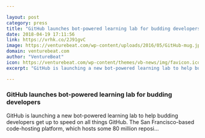 ```yaml
---

layout: post
category: press
title: "GitHub launches bot-powered learning lab for budding developers"
date: 2018-04-19 17:11:56
link: https://vrhk.co/2J91gvC
image: https://venturebeat.com/wp-content/uploads/2016/05/GitHub-mug.jpg?fit=1024%2C764&strip=all
domain: venturebeat.com
author: "VentureBeat"
icon: https://venturebeat.com/wp-content/themes/vb-news/img/favicon.ico
excerpt: "GitHub is launching a new bot-powered learning lab to help budding developers get up to speed on all things GitHub. The San Francisco-based code-hosting platform, which hosts some 80 million reposi…"

---
```


### GitHub launches bot-powered learning lab for budding developers

GitHub is launching a new bot-powered learning lab to help budding developers get up to speed on all things GitHub. The San Francisco-based code-hosting platform, which hosts some 80 million reposi…